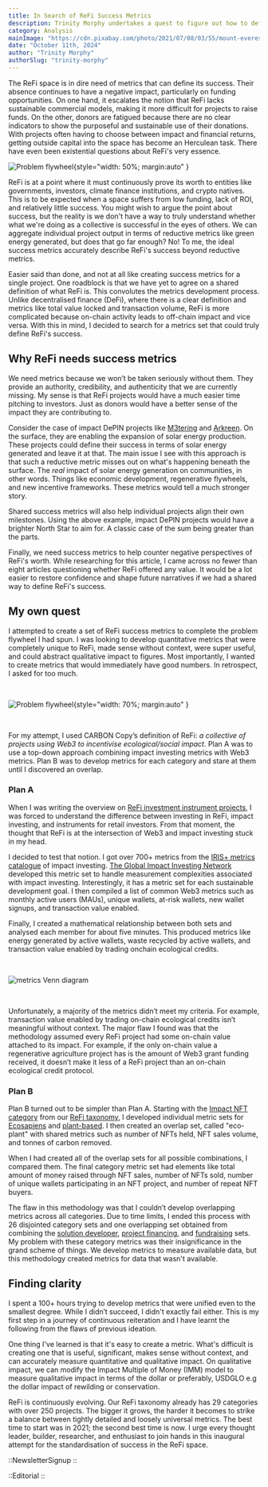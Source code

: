 ```yaml
---
title: In Search of ReFi Success Metrics
description: Trinity Morphy undertakes a quest to figure out how to define the success of Web3 regenerative finance (ReFi).
category: Analysis
mainImage: "https://cdn.pixabay.com/photo/2021/07/08/03/55/mount-everest-6395759_1280.jpg"
date: "October 11th, 2024"
author: "Trinity Morphy"
authorSlug: "trinity-morphy"
---
```


The ReFi space is in dire need of metrics that can define its success. Their absence continues to have a negative impact, particularly on funding opportunities. On one hand, it escalates the notion that ReFi lacks sustainable commercial models, making it more difficult for projects to raise funds. On the other, donors are fatigued because there are no clear indicators to show the purposeful and sustainable use of their donations. With projects often having to choose between impact and financial returns, getting outside capital into the space has become an Herculean task. There have even been existential questions about ReFi's very essence. 

![Problem flywheel](/images/success-metrics-article-1.jpeg){style="width: 50%; margin:auto" }

ReFi is at a point where it must continuously prove its worth to entities like governments, investors, climate finance institutions, and crypto natives. This is to be expected when a space suffers from low funding, lack of ROI, and relatively little success. You might wish to argue the point about success, but the reality is we don't have a way to truly understand whether what we're doing as a collective is successful in the eyes of others. We can aggregate individual project output in terms of reductive metrics like green energy generated, but does that go far enough? No! To me, the ideal success metrics accurately describe ReFi's success beyond reductive metrics.

Easier said than done, and not at all like creating success metrics for a single project. One roadblock is that we have yet to agree on a shared definition of what ReFi is. This convolutes the metrics development process. Unlike decentralised finance (DeFi), where there is a clear definition and metrics like total value locked and transaction volume, ReFi is more complicated because on-chain activity leads to off-chain impact and vice versa. With this in mind, I decided to search for a metrics set that could truly define ReFi's success.

## Why ReFi needs success metrics

We need metrics because we won’t be taken seriously without them. They provide an authority, credibility, and authenticity that we are currently missing. My sense is that ReFi projects would have a much easier time pitching to investors. Just as donors would have a better sense of the impact they are contributing to.

Consider the case of impact DePIN projects like [M3tering](/project/m3tering/) and [Arkreen](/project/arkreen/). On the surface, they are enabling the expansion of solar energy production. These projects could define their success in terms of solar energy generated and leave it at that. The main issue I see with this approach is that such a reductive metric misses out on what's happening beneath the surface. The *real* impact of solar energy generation on communities, in other words. Things like economic development, regenerative flywheels, and new incentive frameworks. These metrics would tell a much stronger story.

Shared success metrics will also help individual projects align their own milestones. Using the above example, impact DePIN projects would have a brighter North Star to aim for. A classic case of the sum being greater than the parts.

Finally, we need success metrics to help counter negative perspectives of ReFi's worth. While researching for this article, I came across no fewer than eight articles questioning whether ReFi offered any value. It would be a lot easier to restore confidence and shape future narratives if we had a shared way to define ReFi's success.

## My own quest

I attempted to create a set of ReFi success metrics to complete the problem flywheel I had spun. I was looking to develop quantitative metrics that were completely unique to ReFi, made sense without context, were super useful, and could abstract qualitative impact to figures. Most importantly, I wanted to create metrics that would immediately have good numbers. In retrospect, I asked for too much. 

<br>

![Problem flywheel](/images/success-metrics-article-2.png){style="width: 70%; margin:auto" }

<br>

For my attempt, I used CARBON Copy’s definition of ReFi: *a collective of projects using Web3 to incentivise ecological/social impact*. Plan A was to use a top-down approach combining impact investing metrics with Web3 metrics. Plan B was to develop metrics for each category and stare at them until I discovered an overlap.

### Plan A

When I was writing the overview on [ReFi investment instrument projects](/features/overview-refi-investment-instrument-projects/), I was forced to understand the difference between investing in ReFi, impact investing, and instruments for retail investors. From that moment, the thought that ReFi is at the intersection of Web3 and impact investing stuck in my head.

I decided to test that notion. I got over 700+ metrics from the [IRIS+ metrics catalogue](https://iris.thegiin.org/metrics/) of impact investing. [The Global Impact Investing Network](https://thegiin.org/) developed this metric set to handle measurement complexities associated with impact investing. Interestingly, it has a metric set for each sustainable development goal. I then compiled a list of common Web3 metrics such as monthly active users (MAUs), unique wallets, at-risk wallets, new wallet signups, and transaction value enabled.

Finally, I created a mathematical relationship between both sets and analysed each member for about five minutes. This produced metrics like energy generated by active wallets, waste recycled by active wallets, and transaction value enabled by trading onchain ecological credits.

<br>

![metrics Venn diagram](/images/success-metrics-article-3.png)

<br>

Unfortunately, a majority of the metrics didn’t meet my criteria. For example, transaction value enabled by trading on-chain ecological credits isn’t meaningful without context. The major flaw I found was that the methodology assumed every ReFi project had some on-chain value attached to its impact. For example, if the only on-chain value a regenerative agriculture project has is the amount of Web3 grant funding received, it doesn’t make it less of a ReFi project than an on-chain ecological credit protocol.

### Plan B

Plan B turned out to be simpler than Plan A. Starting with the [Impact NFT category](/projects/categories/impact-nfts/) from our [ReFi taxonomy](/landscape/), I developed individual metric sets for [Ecosapiens](/project/ecosapiens/) and [plant-based](/project/plant-based/). I then created an overlap set, called "eco-plant" with shared metrics such as number of NFTs held, NFT sales volume, and tonnes of carbon removed.

When I had created all of the overlap sets for all possible combinations, I compared them. The final category metric set had elements like total amount of money raised through NFT sales, number of NFTs sold, number of unique wallets participating in an NFT project, and number of repeat NFT buyers.

The flaw in this methodology was that I couldn’t develop overlapping metrics across all categories. Due to time limits, I ended this process with 26 disjointed category sets and one overlapping set obtained from combining the [solution developer](/projects/categories/solution-developer/), [project financing](/projects/categories/project-financing/), and [fundraising](/projects/categories/fundraising/) sets. My problem with these category metrics was their insignificance in the grand scheme of things. We develop metrics to measure available data, but this methodology created metrics for data that wasn't available.

## Finding clarity

I spent a 100+ hours trying to develop metrics that were unified even to the smallest degree. While I didn’t succeed, I didn't exactly fail either. This is my first step in a journey of continuous reiteration and I have learnt the following from the flaws of previous ideation. 

One thing I've learned is that it's easy to create a metric. What's difficult is creating one that is useful, significant, makes sense without context, and can accurately measure quantitative and qualitative impact. On qualitative impact, we can modify the Impact Multiple of Money (IMM) model to measure qualitative impact in terms of the dollar or preferably, USDGLO e.g the dollar impact of rewilding or conservation.

ReFi is continuously evolving. Our ReFi taxonomy already has 29 categories with over 250 projects. The bigger it grows, the harder it becomes to strike a balance between tightly detailed and loosely universal metrics. The best time to start was in 2021; the second best time is now. I urge every thought leader, builder, researcher, and enthusiast to join hands in this inaugural attempt for the standardisation of success in the ReFi space. 

::NewsletterSignup
::

::Editorial
::
